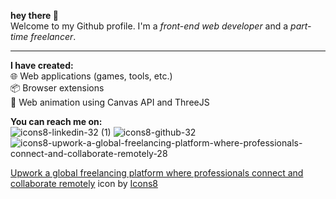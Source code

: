 **hey there :love_you_gesture:<br>**
Welcome to my Github profile. I'm a _front-end web developer_ and a _part-time freelancer_.

<hr />

**I have created:**<br />
:globe_with_meridians: Web applications (games, tools, etc.)<br />
:package: Browser extensions<br />
:diamond_shape_with_a_dot_inside: Web animation using Canvas API and ThreeJS

**You can reach me on:**<br />
![icons8-linkedin-32 (1)](https://user-images.githubusercontent.com/59227793/148360670-312d34e3-89e0-4965-9020-14c69105661c.png)
![icons8-github-32](https://user-images.githubusercontent.com/59227793/148360567-a68b01c5-2d0c-4bb6-9109-067174f5caac.png)
![icons8-upwork-a-global-freelancing-platform-where-professionals-connect-and-collaborate-remotely-28](https://user-images.githubusercontent.com/59227793/148360800-cd3902ba-3e57-4803-8e20-3ff21148a21f.png)



<a target="_blank" href="https://icons8.com/icon/HKdmFbFm7xQV/upwork-a-global-freelancing-platform-where-professionals-connect-and-collaborate-remotely">Upwork a global freelancing platform where professionals connect and collaborate remotely</a> icon by <a target="_blank" href="https://icons8.com">Icons8</a>

